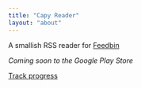 ```yaml
---
title: "Capy Reader"
layout: "about"
---
```

A smallish RSS reader for [Feedbin](https://feedbin.com/home)

_Coming soon to the Google Play Store_

[Track progress](https://github.com/jocmp/capyreader)
